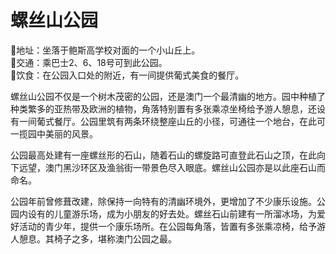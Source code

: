 # 螺丝山公园  
📍地址：坐落于鲍斯高学校对面的一个小山丘上。  
🚌交通：乘巴士2、6、18号可到此公园。  
🍴饮食：在公园入口处的附近，有一间提供葡式美食的餐厅。  

螺丝山公园不仅是一个树木茂密的公园，还是澳门一个最清幽的地方。园中种植了种类繁多的亚热带及欧洲的植物，角落特别置有多张乘凉坐椅给予游人憩息，还设有一间葡式餐厅。公园里筑有两条环绕整座山丘的小径，可通往一个地台，在此可一揽园中美丽的风景。  

公园最高处建有一座螺丝形的石山，随着石山的螺旋路可直登此石山之顶，在此向下远望，澳门黑沙环区及渔翁街一带景色尽入眼底。螺丝山公园亦是以此座石山而命名。  

公园年前曾修葺改建，除保持一向特有的清幽环境外，更增加了不少康乐设施。公园内设有的儿童游乐场，成为小朋友的好去处。螺丝石山前建有一所溜冰场，为爱好活动的青少年，提供一个康乐场所。在公园每角落，皆置有多张乘凉椅，给予游人憩息。其椅子之多，堪称澳门公园之最。  
<!-- Last processed: 2025-07-22 03:44:27 -->
